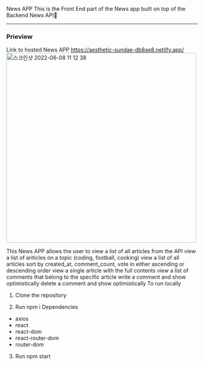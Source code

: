 News APP
This is the Front End part of the News app built on top of the Backend News API🔗

---
### Prieview ### 
Link to hosted News APP
https://aesthetic-sundae-db8ae8.netlify.app/
<img width="500" alt="스크린샷 2022-06-08 11 12 38" src="https://user-images.githubusercontent.com/95905131/172591964-ac988245-bbc4-4e2a-bc20-3910960f9425.png">



This News APP allows the user to
view a list of all articles from the API
view a list of ariticles on a topic (coding, football, cooking)
view a list of all articles sort by created_at, comment_count, vote in either ascending or descending order
view a single article with the full contents
view a list of comments that belong to the specific article
write a comment and show optimistically
delete a comment and show optimistically
To run locally

1. Clone the repository

2. Run npm i
   Dependencies

- axios
- react
- react-dom
- react-router-dom
- router-dom

3. Run npm start

